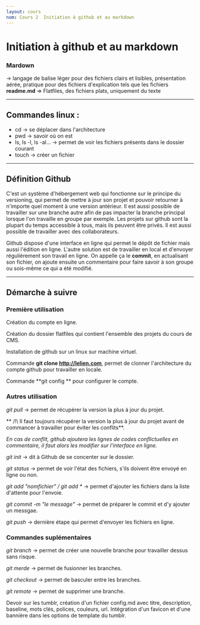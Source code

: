 ```yaml
---
layout: cours
nom: Cours 2  Initiation à github et au markdown
---
```


# Initiation à github et au markdown

### Mardown
-> langage de balise léger pour des fichiers clairs et lisibles, présentation aérée, pratique pour des fichiers d'explication tels que les fichiers **readme.md**
=> Flatfiles, des fichiers plats, uniquement du texte

---

## Commandes linux :
* cd -> se déplacer dans l'architecture
* pwd -> savoir où on est
* ls, ls -l, ls -al... -> permet de voir les fichiers présents dans le dossier courant
* touch -> créer un fichier

---

## Définition Github
C'est un système d'hébergement web qui fonctionne sur le principe du versioning, qui permet de mettre à jour son projet et pouvoir retourner à n'importe quel moment à une version antérieur. Il est aussi possible de travailler sur une branche autre afin de pas impacter la branche principal lorsque l'on travaille en groupe par exemple.
Les projets sur github sont la plupart du temps accessible à tous, mais ils peuvent être privés. Il est aussi possible de travailler avec des collaborateurs.

Github dispose d'une interface en ligne qui permet le dépôt de fichier mais aussi l'édition en ligne. L'autre solution est de travailler en local et d'envoyer régulièrement son travail en ligne. On appelle ça le **commit**, en actualisant son fichier, on ajoute ensuite un commentaire pour faire savoir à son groupe ou sois-même ce qui a été modifié.

---

## Démarche à suivre

### Première utilisation

Création du compte en ligne.

Création du dossier flatfiles qui contient l'ensemble des projets du cours de CMS.

Installation de github sur un linux sur machine virtuel.

Commande **git clone http://lelien.com**, permet de clonner l'architecture du compte github pour travailler en locale.

Commande **git config ** pour configurer le compte.

### Autres utilisation

_git pull_ -> permet de récupérer la version la plus à jour du projet.

** /!\ Il faut toujours récupérer la version la plus à jour du projet avant de commancer à travailler pour éviter les conflits**.

_En cas de conflit, github ajoutera les lignes de codes conflictuelles en commentaire, il faut alors les modifier sur l'interface en ligne._

_git init_ -> dit à Github de se concenter sur le dossier.

_git status_ -> permet de voir l'état des fichiers, s'ils doivent être envoyé en ligne ou non.

_git add "nomfichier" / git add *_ -> permet d'ajouter les fichiers dans la liste d'attente pour l'envoie.

_git commit -m "le message"_ -> permet de préparer le commit et d'y ajouter un messgae.

_git push_ -> dernière étape qui permet d'envoyer les fichiers en ligne.

### Commandes suplémentaires

_git branch_ -> permet de créer une nouvelle branche pour travailler dessus sans risque.

_git merde_ -> permet de fusionner les branches.

_git checkout_ -> permet de basculer entre les branches.

_git remote_ -> permet de supprimer une branche.

Devoir sur les tumblr, création d'un fichier config.md avec titre, description, baseline, mots clés, polices, couleurs, url. Intégration d'un favicon et d'une bannière dans les options de template du tumblr.

